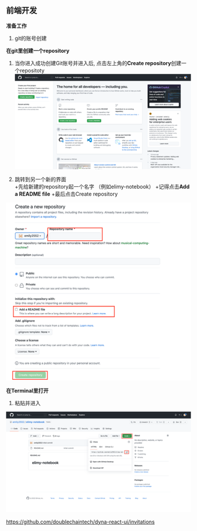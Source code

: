
## 前端开发 ##

**准备工作**

1. git的账号创建  



**在git里创建一个repository**

1. 当你进入成功创建Git账号并进入后, 点击左上角的**Create repository**创建一个repositoty
![](images/RC-1.png)

2. 跳转到另一个新的界面  
    +先给新建的repository起一个名字 （例如elimy-notebook）
    +记得点击**Add a README file**
    +最后点击Create repository  
    
![](images/RC-2.png)




**在Terminal里打开**

1. 粘贴并进入

![](images/RC-3.png)




https://github.com/doublechaintech/dyna-react-ui/invitations